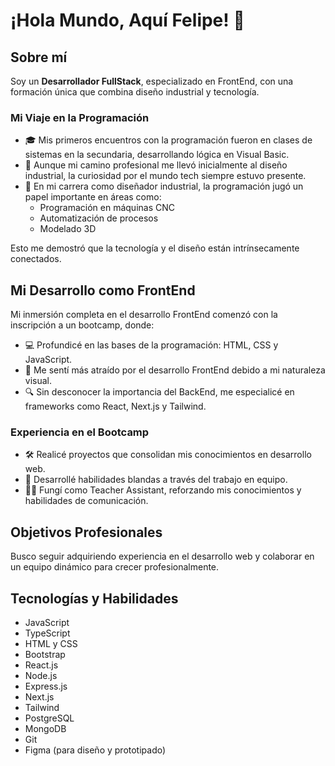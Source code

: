 # ¡Hola Mundo, Aquí Felipe! 👋

## Sobre mí

Soy un **Desarrollador FullStack**, especializado en FrontEnd, con una formación única que combina diseño industrial y tecnología.

### Mi Viaje en la Programación

- 🎓 Mis primeros encuentros con la programación fueron en clases de sistemas en la secundaria, desarrollando lógica en Visual Basic.
- 🎨 Aunque mi camino profesional me llevó inicialmente al diseño industrial, la curiosidad por el mundo tech siempre estuvo presente.
- 🔧 En mi carrera como diseñador industrial, la programación jugó un papel importante en áreas como:
  - Programación en máquinas CNC
  - Automatización de procesos
  - Modelado 3D

Esto me demostró que la tecnología y el diseño están intrínsecamente conectados.

## Mi Desarrollo como FrontEnd

Mi inmersión completa en el desarrollo FrontEnd comenzó con la inscripción a un bootcamp, donde:

- 💻 Profundicé en las bases de la programación: HTML, CSS y JavaScript.
- 🚀 Me sentí más atraído por el desarrollo FrontEnd debido a mi naturaleza visual.
- 🔍 Sin desconocer la importancia del BackEnd, me especialicé en frameworks como React, Next.js y Tailwind.

### Experiencia en el Bootcamp

- 🛠️ Realicé proyectos que consolidan mis conocimientos en desarrollo web.
- 🤝 Desarrollé habilidades blandas a través del trabajo en equipo.
- 👨‍🏫 Fungí como Teacher Assistant, reforzando mis conocimientos y habilidades de comunicación.

## Objetivos Profesionales

Busco seguir adquiriendo experiencia en el desarrollo web y colaborar en un equipo dinámico para crecer profesionalmente.

## Tecnologías y Habilidades

- JavaScript
- TypeScript
- HTML y CSS
- Bootstrap
- React.js
- Node.js
- Express.js
- Next.js
- Tailwind
- PostgreSQL
- MongoDB
- Git
- Figma (para diseño y prototipado)
